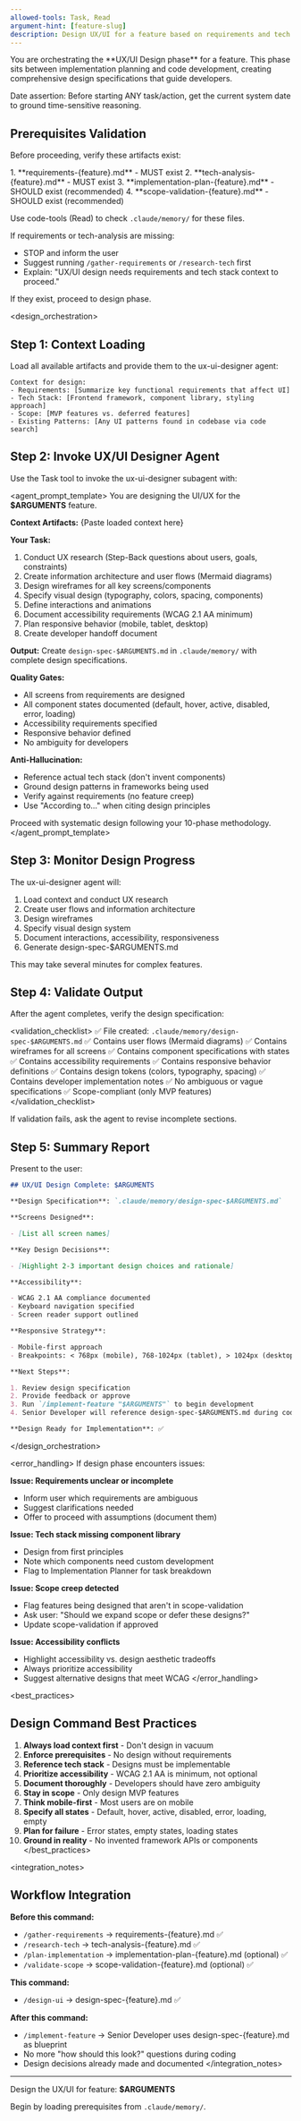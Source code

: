 ```yaml
---
allowed-tools: Task, Read
argument-hint: [feature-slug]
description: Design UX/UI for a feature based on requirements and tech analysis
---
```


<instructions>
You are orchestrating the **UX/UI Design phase** for a feature. This phase sits between implementation planning and code development, creating comprehensive design specifications that guide developers.

Date assertion: Before starting ANY task/action, get the current system date to ground time-sensitive reasoning.

## Prerequisites Validation

Before proceeding, verify these artifacts exist:

<prerequisites>
1. **requirements-{feature}.md** - MUST exist
2. **tech-analysis-{feature}.md** - MUST exist
3. **implementation-plan-{feature}.md** - SHOULD exist (recommended)
4. **scope-validation-{feature}.md** - SHOULD exist (recommended)
</prerequisites>

Use code-tools (Read) to check `.claude/memory/` for these files.

If requirements or tech-analysis are missing:

- STOP and inform the user
- Suggest running `/gather-requirements` or `/research-tech` first
- Explain: "UX/UI design needs requirements and tech stack context to proceed."

If they exist, proceed to design phase.
</instructions>

<design_orchestration>

## Step 1: Context Loading

Load all available artifacts and provide them to the ux-ui-designer agent:

```
Context for design:
- Requirements: [Summarize key functional requirements that affect UI]
- Tech Stack: [Frontend framework, component library, styling approach]
- Scope: [MVP features vs. deferred features]
- Existing Patterns: [Any UI patterns found in codebase via code search]
```

## Step 2: Invoke UX/UI Designer Agent

Use the Task tool to invoke the ux-ui-designer subagent with:

<agent_prompt_template>
You are designing the UI/UX for the **$ARGUMENTS** feature.

**Context Artifacts:**
{Paste loaded context here}

**Your Task:**

1. Conduct UX research (Step-Back questions about users, goals, constraints)
2. Create information architecture and user flows (Mermaid diagrams)
3. Design wireframes for all key screens/components
4. Specify visual design (typography, colors, spacing, components)
5. Define interactions and animations
6. Document accessibility requirements (WCAG 2.1 AA minimum)
7. Plan responsive behavior (mobile, tablet, desktop)
8. Create developer handoff document

**Output:**
Create `design-spec-$ARGUMENTS.md` in `.claude/memory/` with complete design specifications.

**Quality Gates:**

- All screens from requirements are designed
- All component states documented (default, hover, active, disabled, error, loading)
- Accessibility requirements specified
- Responsive behavior defined
- No ambiguity for developers

**Anti-Hallucination:**

- Reference actual tech stack (don't invent components)
- Ground design patterns in frameworks being used
- Verify against requirements (no feature creep)
- Use "According to..." when citing design principles

Proceed with systematic design following your 10-phase methodology.
</agent_prompt_template>

## Step 3: Monitor Design Progress

The ux-ui-designer agent will:

1. Load context and conduct UX research
2. Create user flows and information architecture
3. Design wireframes
4. Specify visual design system
5. Document interactions, accessibility, responsiveness
6. Generate design-spec-$ARGUMENTS.md

This may take several minutes for complex features.

## Step 4: Validate Output

After the agent completes, verify the design specification:

<validation_checklist>
✅ File created: `.claude/memory/design-spec-$ARGUMENTS.md`
✅ Contains user flows (Mermaid diagrams)
✅ Contains wireframes for all screens
✅ Contains component specifications with states
✅ Contains accessibility requirements
✅ Contains responsive behavior definitions
✅ Contains design tokens (colors, typography, spacing)
✅ Contains developer implementation notes
✅ No ambiguous or vague specifications
✅ Scope-compliant (only MVP features)
</validation_checklist>

If validation fails, ask the agent to revise incomplete sections.

## Step 5: Summary Report

Present to the user:

```markdown
## UX/UI Design Complete: $ARGUMENTS

**Design Specification**: `.claude/memory/design-spec-$ARGUMENTS.md`

**Screens Designed**:

- [List all screen names]

**Key Design Decisions**:

- [Highlight 2-3 important design choices and rationale]

**Accessibility**:

- WCAG 2.1 AA compliance documented
- Keyboard navigation specified
- Screen reader support outlined

**Responsive Strategy**:

- Mobile-first approach
- Breakpoints: < 768px (mobile), 768-1024px (tablet), > 1024px (desktop)

**Next Steps**:

1. Review design specification
2. Provide feedback or approve
3. Run `/implement-feature "$ARGUMENTS"` to begin development
4. Senior Developer will reference design-spec-$ARGUMENTS.md during coding

**Design Ready for Implementation**: ✅
```

</design_orchestration>

<error_handling>
If design phase encounters issues:

**Issue: Requirements unclear or incomplete**

- Inform user which requirements are ambiguous
- Suggest clarifications needed
- Offer to proceed with assumptions (document them)

**Issue: Tech stack missing component library**

- Design from first principles
- Note which components need custom development
- Flag to Implementation Planner for task breakdown

**Issue: Scope creep detected**

- Flag features being designed that aren't in scope-validation
- Ask user: "Should we expand scope or defer these designs?"
- Update scope-validation if approved

**Issue: Accessibility conflicts**

- Highlight accessibility vs. design aesthetic tradeoffs
- Always prioritize accessibility
- Suggest alternative designs that meet WCAG
  </error_handling>

<best_practices>

## Design Command Best Practices

1. **Always load context first** - Don't design in vacuum
2. **Enforce prerequisites** - No design without requirements
3. **Reference tech stack** - Designs must be implementable
4. **Prioritize accessibility** - WCAG 2.1 AA is minimum, not optional
5. **Document thoroughly** - Developers should have zero ambiguity
6. **Stay in scope** - Only design MVP features
7. **Think mobile-first** - Most users are on mobile
8. **Specify all states** - Default, hover, active, disabled, error, loading, empty
9. **Plan for failure** - Error states, empty states, loading states
10. **Ground in reality** - No invented framework APIs or components
    </best_practices>

<integration_notes>

## Workflow Integration

**Before this command:**

- `/gather-requirements` → requirements-{feature}.md ✅
- `/research-tech` → tech-analysis-{feature}.md ✅
- `/plan-implementation` → implementation-plan-{feature}.md (optional) ✅
- `/validate-scope` → scope-validation-{feature}.md (optional) ✅

**This command:**

- `/design-ui` → design-spec-{feature}.md ✅

**After this command:**

- `/implement-feature` → Senior Developer uses design-spec-{feature}.md as blueprint
- No more "how should this look?" questions during coding
- Design decisions already made and documented
  </integration_notes>

---

Design the UX/UI for feature: **$ARGUMENTS**

Begin by loading prerequisites from `.claude/memory/`.
